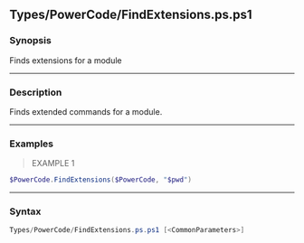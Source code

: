Types/PowerCode/FindExtensions.ps.ps1
-------------------------------------




### Synopsis
Finds extensions for a module



---


### Description

Finds extended commands for a module.



---


### Examples
> EXAMPLE 1

```PowerShell
$PowerCode.FindExtensions($PowerCode, "$pwd")
```


---


### Syntax
```PowerShell
Types/PowerCode/FindExtensions.ps.ps1 [<CommonParameters>]
```

